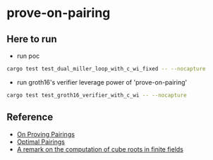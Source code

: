 # prove-on-pairing




## Here to run
* run poc
```bash
cargo test test_dual_miller_loop_with_c_wi_fixed -- --nocapture
```

* run groth16's verifier leverage power of 'prove-on-pairing'
```bash
cargo test test_groth16_verifier_with_c_wi -- --nocapture
```



## Reference
* [On Proving Pairings](https://eprint.iacr.org/2024/640)
* [Optimal Pairings](https://eprint.iacr.org/2008/096)
* [A remark on the computation of cube roots in finite fields](https://eprint.iacr.org/2009/457)